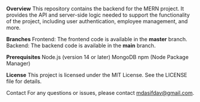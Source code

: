 **Overview**
This repository contains the backend for the MERN project. It provides the API and server-side logic needed to support the functionality of the project, including user authentication, employee management, and more.

**Branches**
Frontend: The frontend code is available in the **master** branch.
Backend: The backend code is available in the **main** branch.


**Prerequisites**
Node.js (version 14 or later)
MongoDB
npm (Node Package Manager)


**License**
This project is licensed under the MIT License. See the LICENSE file for details.

Contact
For any questions or issues, please contact mdasifdav@gmail.com.
